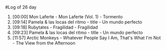 #Log of 26 day

1. [00:00] Mon Laferte - Mon Laferte (Vol. 1) - Tormento
1. [09:14] Pamela & las locas del ritmo - title - Un mundo perfecto
1. [09:18] Rubytates - Fragilidad - Fragilidad
1. [09:23] Pamela & las locas del ritmo - title - Un mundo perfecto
1. [11:57] Arctic Monkeys - Whatever People Say I Am, That's What I'm Not - The View from the Afternoon
